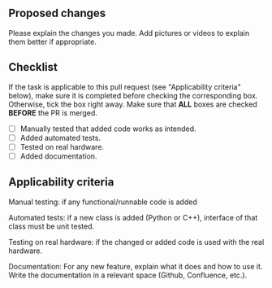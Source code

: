 ## Proposed changes

Please explain the changes you made. Add pictures or videos to explain them better if appropriate.

## Checklist

If the task is applicable to this pull request (see "Applicability criteria" below), make sure it is completed before checking the corresponding box. Otherwise, tick the box right away. Make sure that **ALL** boxes are checked **BEFORE** the PR is merged.

- [ ] Manually tested that added code works as intended.
- [ ] Added automated tests.
- [ ] Tested on real hardware.
- [ ] Added documentation.

## Applicability criteria

Manual testing: if any functional/runnable code is added

Automated tests: if a new class is added (Python or C++), interface of that class must be unit tested.

Testing on real hardware: if the changed or added code is used with the real hardware.

Documentation: For any new feature, explain what it does and how to use it. Write the documentation in a relevant space (Github, Confluence, etc.).
